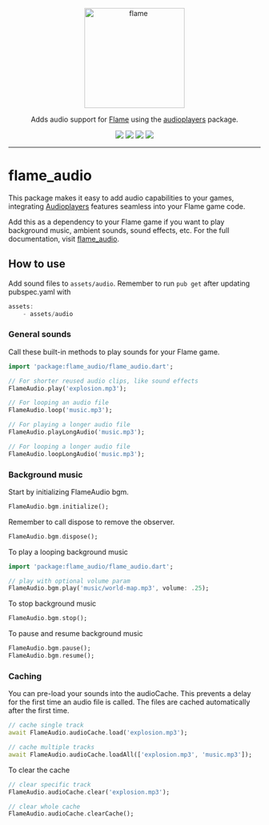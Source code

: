 <!-- markdownlint-disable MD013 -->
<p align="center">
  <a href="https://flame-engine.org">
    <img alt="flame" width="200px" src="https://user-images.githubusercontent.com/6718144/101553774-3bc7b000-39ad-11eb-8a6a-de2daa31bd64.png">
  </a>
</p>

<p align="center">
Adds audio support for <a href="https://github.com/flame-engine/flame">Flame</a> using the <a href="https://github.com/luanpotter/audioplayers">audioplayers</a> package.
</p>

<p align="center">
  <a title="Pub" href="https://pub.dev/packages/flame_audio" ><img src="https://img.shields.io/pub/v/flame_audio.svg?style=popout" /></a>
  <a title="Test" href="https://github.com/flame-engine/flame/actions?query=workflow%3Acicd+branch%3Amain"><img src="https://github.com/flame-engine/flame/workflows/cicd/badge.svg?branch=main&event=push"/></a>
  <a title="Discord" href="https://discord.gg/pxrBmy4"><img src="https://img.shields.io/discord/509714518008528896.svg"/></a>
  <a title="Melos" href="https://github.com/invertase/melos"><img src="https://img.shields.io/badge/maintained%20with-melos-f700ff.svg"/></a>
</p>

---
<!-- markdownlint-enable MD013 -->

<!-- markdownlint-disable-next-line MD002 -->
# flame_audio

This package makes it easy to add audio capabilities to your games, integrating
[Audioplayers](https://github.com/bluefireteam/audioplayers) features seamless into your Flame game
code.

Add this as a dependency to your Flame game if you want to play background music,
ambient sounds, sound effects, etc. For the full documentation, visit [flame_audio](https://docs.flame-engine.org/latest/bridge_packages/flame_audio/flame_audio.html).

## How to use

Add sound files to `assets/audio`. Remember to run `pub get` after updating pubspec.yaml with

```dart
assets:
    - assets/audio
```

### General sounds

Call these built-in methods to play sounds for your Flame game.

```dart
import 'package:flame_audio/flame_audio.dart';

// For shorter reused audio clips, like sound effects
FlameAudio.play('explosion.mp3');

// For looping an audio file
FlameAudio.loop('music.mp3');

// For playing a longer audio file
FlameAudio.playLongAudio('music.mp3');

// For looping a longer audio file
FlameAudio.loopLongAudio('music.mp3');
```

### Background music

Start by initializing FlameAudio bgm. 
```dart
FlameAudio.bgm.initialize();
```

Remember to call dispose to remove the observer.

```dart
FlameAudio.bgm.dispose();
```

To play a looping background music

```dart
import 'package:flame_audio/flame_audio.dart';

// play with optional volume param
FlameAudio.bgm.play('music/world-map.mp3', volume: .25);
```

To stop background music

```dart
FlameAudio.bgm.stop();
```

To pause and resume background music

```dart
FlameAudio.bgm.pause();
FlameAudio.bgm.resume();
```

### Caching

You can pre-load your sounds into the audioCache. This prevents a delay for the first time an audio file is called. The files are cached automatically after the first time.

```dart
// cache single track
await FlameAudio.audioCache.load('explosion.mp3');

// cache multiple tracks
await FlameAudio.audioCache.loadAll(['explosion.mp3', 'music.mp3']);
```

To clear the cache

```dart
// clear specific track
FlameAudio.audioCache.clear('explosion.mp3');

// clear whole cache
FlameAudio.audioCache.clearCache();
```


